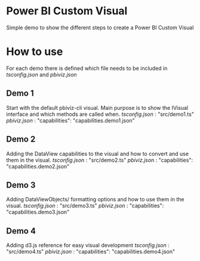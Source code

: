 # Power BI Custom Visual

Simple demo to show the different steps to create a Power BI Custom Visual

#  How to use
For each demo there is defined which file needs to be included in *tsconfig.json* and *pbiviz.json*

## Demo 1
Start with the default pbiviz-cli visual. Main purpose is to show the IVisual interface and which methods are called when. 
*tsconfig.json* : "src/demo1.ts"
*pbiviz.json* : "capabilities": "capabilities.demo1.json"

## Demo 2
Adding the DataView capabilities to the visual and how to convert and use them in the visual.
*tsconfig.json* : "src/demo2.ts"
*pbiviz.json* : "capabilities": "capabilities.demo2.json"

## Demo 3
Adding DataViewObjects/ formatting options and how to use them in the visual.
*tsconfig.json* : "src/demo3.ts"
*pbiviz.json* : "capabilities": "capabilities.demo3.json"

## Demo 4
Adding d3.js reference for easy visual development
*tsconfig.json* : "src/demo4.ts"
*pbiviz.json* : "capabilities": "capabilities.demo4.json"
